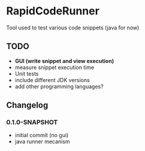 
# RapidCodeRunner
Tool used to test various code snippets (java for now)

## TODO
* **GUI (write snippet and view execution)**
* measure snippet execution time
* Unit tests
* include different JDK versions
* add other programming languages?

## Changelog
### 0.1.0-SNAPSHOT
* initial commit (no gui)
* java runner mecanism
